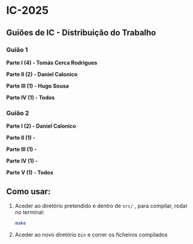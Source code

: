 # IC-2025

## Guiões de IC - Distribuição do Trabalho

### Guião 1

**Parte I (4) - Tomás Cerca Rodrigues**

**Parte II (2) - Daniel Calonico**

**Parte III (1) - Hugo Sousa**

**Parte IV (1) - Todos**

### Guião 2

**Parte I (2) - Daniel Calonico**

**Parte II (1) -**

**Parte III (1) -**

**Parte IV (1) -**

**Parte V (1) - Todos**

## Como usar:

1. Aceder ao diretório pretendido e dentro de ```src/``` , para compilar, rodar no terminal:

   ```bash
   make
    ```
2. Aceder ao novo diretório ```bin``` e correr os ficheiros compilados

